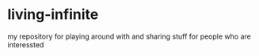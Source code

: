 # living-infinite

my repository for playing around with
and sharing stuff for people who are interessted
